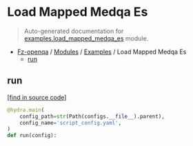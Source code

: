 # Load Mapped Medqa Es

> Auto-generated documentation for [examples.load_mapped_medqa_es](blob/master/examples/load_mapped_medqa_es.py) module.

- [Fz-openqa](../README.md#fz-openqa-index) / [Modules](../MODULES.md#fz-openqa-modules) / [Examples](index.md#examples) / Load Mapped Medqa Es
    - [run](#run)

## run

[[find in source code]](blob/master/examples/load_mapped_medqa_es.py#L25)

```python
@hydra.main(
    config_path=str(Path(configs.__file__).parent),
    config_name='script_config.yaml',
)
def run(config):
```

